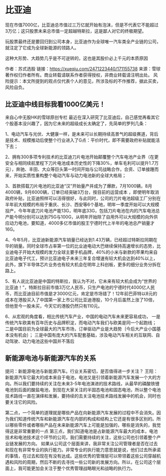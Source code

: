 # 比亚迪

现在市值7000亿，比亚迪总市值过三万亿就开始有泡沫，但是不代表它不能超过3万亿；这只股票未来总市值一定超越特斯拉，这是鄙人对它的终极期望。

玩股票最终还是要回归到公司本身，比亚迪作为全球唯一汽车类全产业链的公司，就注定了它成为全球新能源的领路人。

这种大形势、大趋势几乎是不可逆转的，这也是其股价必上千元的本质原因

作者：苏式选股
链接：https://xueqiu.com/2471223440/171155738
来源：雪球
著作权归作者所有。商业转载请联系作者获得授权，非商业转载请注明出处。
风险提示：本文所提到的观点仅代表个人的意见，所涉及标的不作推荐，据此买卖，风险自负。

## 比亚迪中线目标我看1000亿美元！

来自心中无股HK的雪球原创专栏
最近在深入研究了比亚迪后，自己感觉再看其它个股基本没兴趣了，因为它未来的超级成长太确定了，先简单的罗列几条：

1、电动汽车与光伏、大健康一样，是未来可以长期持续高景气的超级赛道，背后是技术、规模推动后使整个行业进入了G点：平价时代，即不需要政府补贴就能活下去；

2、拥有300多项专利技术的比亚迪刀片电池开始颠覆整个汽车电池产业界（在更安全与相同续航里程下刀片电池成本历史性的下降30%，单车毛利可以提升1.7万元），奔驰、丰田、大众等巨头第一时间开始与公司战略合作，合资、订单接踵而来，开始实质性重构整个电动汽车与动力电池新的全球大格局；

3、首款搭载刀片电池的比亚迪“汉”开始量产并成为了爆款，7月1000辆，8月4000辆，9月6000辆，订单已经突破3万台，按目前的运营成本 ，即使明年取消政府补贴，比亚迪照样可以活得很好，与此同时，公司的刀片电池超级工厂分别在半年前大规模的布局于重庆、长沙、西安等6个基地，明年一季度开始可以大规模投产，今年年底刀片电池产能13G，明年底33G，包括刀片电池在内的汽车电池总产能今明分别可以达到75G与100G，从明年开始除了自用外可以大规模的向外供应动力电池，要知道，4000多亿市值的股王宁德时代上半年的电池总产销量才16G。

4、今年5月，比亚迪新能源汽车销量已经达到1.43万辆，已经超过特斯拉同期在华的销量。同时全球市占率第一位的比业迪电动大巴继续保持高速增长的态势，比业迪电子开始大规模的发力全球主要手机品牌，40%的小米与新款的苹果均来自比亚迪电子代工，预计比亚迪电子未来三年复合增速有较大机会达到40%以上，此外，旗下半导体芯片业务也有较大机会在明年上科创板，更多的细分业务分拆在路上。

5、有人说比亚迪是中国的特斯拉，我认为不对，它未来有较大机会成为“世界的比亚迪！”，特斯拉目前市值3万亿人民币，只生产电池的宁德时代4000亿人民币，而比亚迪目前市值是才3000亿元，肯定是市场错了！12年前巴菲特以8元的成本在港股买入了中国第一家上市公司比亚迪港股，10个月后虽然上涨了10倍，但他至今一股未买，今天它的港股仍然只有110元。

6、从宏观的角度看，相比传统汽车产业，中国的电动汽车未来更容易成功，
一是传统汽车欧美有百年历史与品牌积淀，而电动汽车我们与欧美是同一个起跑线；
二是中国目前为全球最大的汽车市场，订单驱动产业是大趋势｛今后大产业小国基本没有机会｝；
三是中国有庞大的汽车配套基础，涉及电动汽车相关的互联网、自动驾驶、动力电池这些中国并不落后

## 新能源电池与新能源汽车的关系

提问：新能源电池与新能源汽车。行业关系密切，是否值得进一步关注？
王阳：新能源汽车它最大的成本来自于电池，电池又是引领着新能源汽车发展一个大的方向。所以我们要持续的关注在未来3-5年电池演进的技术路线，从最早的磷酸铁锂电池到后面的酸盐电池，到现在大家关注的半固态电池和固态电池，所以整个电池技术路线一直在演绎和发展，要持续的去关注电池技术路线发展中的机会，同时也要关注它的风险。

第二点，一个简单的道理就是哪些产品在向新能源汽车发展的过程中不会消失。因为我们知道传统汽车和新能源汽车在内部的构成和结构上它还是有很多区别的。所以哪些零件或者哪些产品在未来新能源汽车上可能是加强的，哪些是消失的，我觉得这是非常重要的一点
第三点，我们知道电池是占新能源汽车最大的成本，电池技术和电池技术这个环节的公司，我们需要持续的关注，这些公司也引领着整个产业链发展的方向。
如果从公司这个层面来讲，我非常关注公司管理者是否在过去和现在有非常专业的执行能力。非常专业的执行能力意思就是说，他们过去所承诺的事情，在过去和现在有没有达成。这些优秀的管理层可以带领着这些公司穿越机遇和风险的周期，然后不断的去寻找一些公司新的发展方向。所以，在公司这个层面上，我可能更加会关注于整个优秀管理战略眼光和战略的执行力。